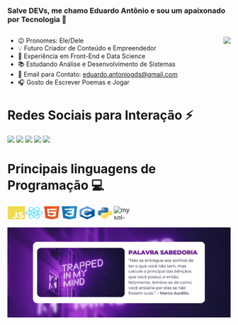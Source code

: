 ### Salve DEVs, me chamo Eduardo Antônio e sou um apaixonado por Tecnologia 🌹
##

<div>  
    <img align="right" height="163em" src="https://github-readme-stats.vercel.app/api?username=eduhags&show_icons=true&theme=jolly&include_all_commits=true&count_private=tru"/>
  
  - 😉 Pronomes: Ele/Dele
  - 💡 Futuro Criador de Conteúdo e Empreendedor
  - 📜 Experiência em Front-End e Data Science
  - 📚 Estudando Análise e Desenvolvimento de Sistemas
  - 📌 Email para Contato: eduardo.antoniogds@gmail.com
  - 🎧 Gosto de Escrever Poemas e Jogar
  
</div>

##

<H1> Redes Sociais para Interação ⚡ </H1>

<a href="https://www.youtube.com/channel/UCOMT2b7gWZPhVcfjHI5MsYQ" target="_blank">
<img src="https://img.shields.io/badge/YouTube-FF0000?style=for-the-badge&logo=youtube&logoColor=white" target="_blank"></a>

<a href="https://www.instagram.com/eduh.ags/" target="_blank"> 
<img src="https://img.shields.io/badge/-Instagram-%23E4405F?style=for-the-badge&logo=instagram&logoColor=white" target="_blank"></a>

<a href="https://www.twitch.tv/pavanniz" target="_blank">
<img src="https://img.shields.io/badge/Twitch-9146FF?style=for-the-badge&logo=twitch&logoColor=white" target="_blank"></a>

<a href="https://discord.gg/Vm26UrDm" target="_blank">
<img src="https://img.shields.io/badge/Discord-7289DA?style=for-the-badge&logo=discord&logoColor=white" target="_blank"></a> 

<a href="https://www.linkedin.com/in/eduardo-ant%C3%B4nio-gon%C3%A7alves-da-silva-b8b84b1b8/" target="_blank">
<img src="https://img.shields.io/badge/-LinkedIn-%230077B5?style=for-the-badge&logo=linkedin&logoColor=white" target="_blank"></a> 

<br>

<H1> Principais linguagens de Programação 💻 </H1>

<img align="left" height="30" width="40" alt="js-icon"  src="https://raw.githubusercontent.com/devicons/devicon/master/icons/javascript/javascript-plain.svg">
<img align="left" height="30" width="40" alt="react-icon" src="https://raw.githubusercontent.com/devicons/devicon/master/icons/react/react-original.svg">
<img align="left" height="30" width="40" alt="html-icon" src="https://raw.githubusercontent.com/devicons/devicon/master/icons/html5/html5-original.svg">
<img align="left" height="30" width="40" alt="css-icon" src="https://raw.githubusercontent.com/devicons/devicon/master/icons/css3/css3-original.svg">
<img align="left" height="30" width="40" alt="c-icon" src="https://raw.githubusercontent.com/devicons/devicon/master/icons/c/c-original.svg">
<img align="left" alt="python-icon" height="30" width="40" src="https://raw.githubusercontent.com/devicons/devicon/master/icons/python/python-original.svg">
<img align="left" alt="mysql-icon" height="30" width="40" src="https://cdn.jsdelivr.net/gh/devicons/devicon/icons/mysql/mysql-original.svg">

<br><br>

<img src="meu-background.png">
